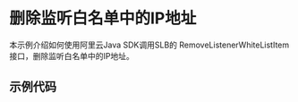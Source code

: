 # 删除监听白名单中的IP地址

本示例介绍如何使用阿里云Java SDK调用SLB的 RemoveListenerWhiteListItem 接口，删除监听白名单中的IP地址。

## 示例代码

```

```